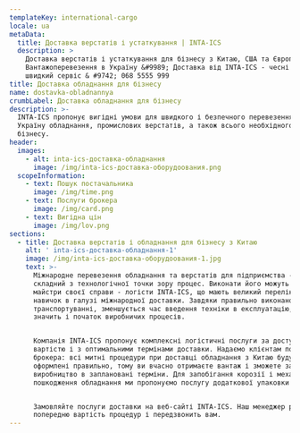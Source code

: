 ```yaml
---
templateKey: international-cargo
locale: ua
metaData:
  title: Доставка верстатів і устаткування | INTA-ICS
  description: >
    Доставка верстатів і устаткування для бізнесу з Китаю, США та Європи &#9989;
    Вантажоперевезення в Україну &#9989; Доставка від INTA-ICS - чесні ціни,
    швидкий сервіс & #9742; 068 5555 999
title: Доставка обладнання для бізнесу
name: dostavka-obladnannya
crumbLabel: Доставка обладнання для бізнесу
description: >-
  INTA-ICS пропонує вигідні умови для швидкого і безпечного перевезення в
  Україну обладнання, промислових верстатів, а також всього необхідного для
  бізнесу.
header:
  images:
    - alt: inta-ics-доставка-обладнання
      image: /img/inta-ics-доставка-оборудоования.png
  scopeInformation:
    - text: Пошук постачальника
      image: /img/time.png
    - text: Послуги брокера
      image: /img/card.png
    - text: Вигідна цін
      image: /img/lov.png
sections:
  - title: Доставка верстатів і обладнання для бізнесу з Китаю
    alt: ' inta-ics-доставка-обладнання-1'
    image: /img/inta-ics-доставка-оборудоования-1.jpg
    text: >-
      Міжнародне перевезення обладнання та верстатів для підприємства - це
      складний з технологічної точки зору процес. Виконати його можуть тільки
      майстри своєї справи - логісти INTA-ICS, що мають великий перелік знань і
      навичок в галузі міжнародної доставки. Завдяки правильно виконаному
      транспортуванні, зменшується час введення техніки в експлуатацію, а
      значить і початок виробничих процесів.


      Компанія INTA-ICS пропонує комплексні логістичні послуги за доступною
      вартістю і з оптимальними термінами доставки. Надаємо клієнтам послуги
      брокера: всі митні процедури при доставці обладнання з Китаю будуть
      оформлені правильно, тому ви вчасно отримаєте вантаж і зможете запускати
      виробництво в заплановані терміни. Для запобігання корозії і механічного
      пошкодження обладнання ми пропонуємо послугу додаткової упаковки товару.


      Замовляйте послуги доставки на веб-сайті INTA-ICS. Наш менеджер розрахує
      попередню вартість процедур і передзвонить вам.
---
```

